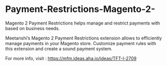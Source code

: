 # Payment-Restrictions-Magento-2-
Magento 2 Payment Restrictions helps manage and restrict payments with based on business needs.  

Meetanshi’s Magento 2 Payment Restrictions extension allows to efficiently manage payments in your Magento store. Customize payment rules with this extension and create a sound payment system.  

For more info, visit : https://mfm.ideas.aha.io/ideas/TFT-I-2709
